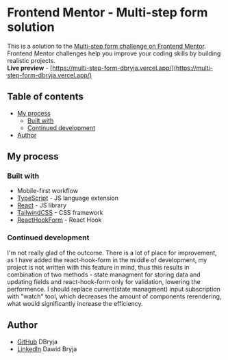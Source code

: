 # Frontend Mentor - Multi-step form solution

This is a solution to the [Multi-step form challenge on Frontend Mentor](https://www.frontendmentor.io/challenges/multistep-form-YVAnSdqQBJ). <br/>
Frontend Mentor challenges help you improve your coding skills by building realistic projects. <br />
**Live preview** - [https://multi-step-form-dbryja.vercel.app/](https://multi-step-form-dbryja.vercel.app/)

## Table of contents

- [My process](#my-process)
  - [Built with](#built-with)
  - [Continued development](#continued-development)
- [Author](#author)


## My process

### Built with

- Mobile-first workflow
- [TypeScript](https://www.typescriptlang.org/) - JS language extension
- [React](https://reactjs.org/) - JS library
- [TailwindCSS](https://tailwindcss.com/) - CSS framework
- [ReactHookForm](https://react-hook-form.com/) - React Hook

### Continued development

I'm not really glad of the outcome.
There is a lot of place for improvement, as I have added the react-hook-form in the middle of development, my project is not written with this feature in mind, thus this results in combination of two methods - state managment for storing data and updating fields and react-hook-form only for validation, lowering the performence.
I should replace current(state managment) input subscription with "watch" tool, which decreases the amount of components rerendering, what would significantly increase the efficiency.

## Author
- [GitHub](https://github.com/DBryja/) DBryja
- [LinkedIn](https://www.linkedin.com/in/dawid-bryja-898134249/) Dawid Bryja
    
    
